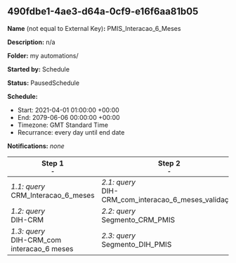 ## 490fdbe1-4ae3-d64a-0cf9-e16f6aa81b05

**Name** (not equal to External Key)**:** PMIS_Interacao_6_Meses

**Description:** n/a

**Folder:** my automations/

**Started by:** Schedule

**Status:** PausedSchedule

**Schedule:**

* Start: 2021-04-01 01:00:00 +00:00
* End: 2079-06-06 00:00:00 +00:00
* Timezone: GMT Standard Time
* Recurrance: every day until end date

**Notifications:** _none_


| Step 1<br>_<small>-</small>_ | Step 2<br>_<small>-</small>_ | Step 3<br>_<small>-</small>_ |
| --- | --- | --- |
| _1.1: query_<br>CRM_Interacao_6_meses | _2.1: query_<br>DIH-CRM_com_interacao_6_meses_validação | _3.1: query_<br>Segmento_CRM_DIH_PMIS |
| _1.2: query_<br>DIH-CRM | _2.2: query_<br>Segmento_CRM_PMIS | - |
| _1.3: query_<br>DIH-CRM_com interacao_6 meses | _2.3: query_<br>Segmento_DIH_PMIS | - |
